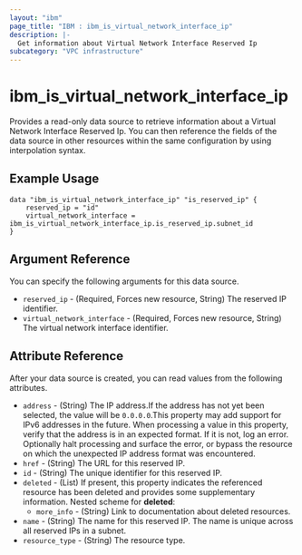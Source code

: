 ```yaml
---
layout: "ibm"
page_title: "IBM : ibm_is_virtual_network_interface_ip"
description: |-
  Get information about Virtual Network Interface Reserved Ip
subcategory: "VPC infrastructure"
---
```


# ibm_is_virtual_network_interface_ip

Provides a read-only data source to retrieve information about a Virtual Network Interface Reserved Ip. You can then reference the fields of the data source in other resources within the same configuration by using interpolation syntax.

## Example Usage

```hcl
data "ibm_is_virtual_network_interface_ip" "is_reserved_ip" {
	reserved_ip = "id"
	virtual_network_interface = ibm_is_virtual_network_interface_ip.is_reserved_ip.subnet_id
}
```

## Argument Reference

You can specify the following arguments for this data source.

- `reserved_ip` - (Required, Forces new resource, String) The reserved IP identifier.
- `virtual_network_interface` - (Required, Forces new resource, String)  The virtual network interface identifier.

## Attribute Reference

After your data source is created, you can read values from the following attributes.

- `address` - (String) The IP address.If the address has not yet been selected, the value will be `0.0.0.0`.This property may add support for IPv6 addresses in the future. When processing a value in this property, verify that the address is in an expected format. If it is not, log an error. Optionally halt processing and surface the error, or bypass the resource on which the unexpected IP address format was encountered.
- `href` - (String) The URL for this reserved IP.
- `id` - (String) The unique identifier for this reserved IP.
- `deleted` - (List) 	If present, this property indicates the referenced resource has been deleted and provides some supplementary information.
	Nested scheme for **deleted**:
	- `more_info` - (String) Link to documentation about deleted resources.
- `name` - (String) The name for this reserved IP. The name is unique across all reserved IPs in a subnet.
- `resource_type` - (String) The resource type.
